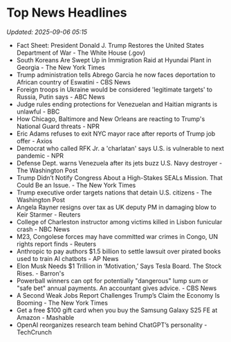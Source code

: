 # Top News Headlines

_Updated: 2025-09-06 05:15_

- Fact Sheet: President Donald J. Trump Restores the United States Department of War - The White House (.gov)
- South Koreans Are Swept Up in Immigration Raid at Hyundai Plant in Georgia - The New York Times
- Trump administration tells Abrego Garcia he now faces deportation to African country of Eswatini - CBS News
- Foreign troops in Ukraine would be considered 'legitimate targets' to Russia, Putin says - ABC News
- Judge rules ending protections for Venezuelan and Haitian migrants is unlawful - BBC
- How Chicago, Baltimore and New Orleans are reacting to Trump's National Guard threats - NPR
- Eric Adams refuses to exit NYC mayor race after reports of Trump job offer - Axios
- Democrat who called RFK Jr. a 'charlatan' says U.S. is vulnerable to next pandemic - NPR
- Defense Dept. warns Venezuela after its jets buzz U.S. Navy destroyer - The Washington Post
- Trump Didn’t Notify Congress About a High-Stakes SEALs Mission. That Could Be an Issue. - The New York Times
- Trump executive order targets nations that detain U.S. citizens - The Washington Post
- Angela Rayner resigns over tax as UK deputy PM in damaging blow to Keir Starmer - Reuters
- College of Charleston instructor among victims killed in Lisbon funicular crash - NBC News
- M23, Congolese forces may have committed war crimes in Congo, UN rights report finds - Reuters
- Anthropic to pay authors $1.5 billion to settle lawsuit over pirated books used to train AI chatbots - AP News
- Elon Musk Needs $1 Trillion in ‘Motivation,’ Says Tesla Board. The Stock Rises. - Barron's
- Powerball winners can opt for potentially "dangerous" lump sum or "safe bet" annual payments. An accountant gives advice. - CBS News
- A Second Weak Jobs Report Challenges Trump’s Claim the Economy Is Booming - The New York Times
- Get a free $100 gift card when you buy the Samsung Galaxy S25 FE at Amazon - Mashable
- OpenAI reorganizes research team behind ChatGPT’s personality - TechCrunch